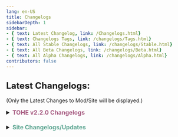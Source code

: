 ```yaml
---
lang: en-US
title: Changelogs
sidebarDepth: 1
sidebar:
- { text: Latest Changelog, link: /Changelogs.html}
- { text: Changelogs Tags, link: /changelogs/Tags.html}
- { text: All Stable Changelogs, link: /changelogs/Stable.html}
- { text: All Beta Changelogs, link: /changelogs/Beta.html}
- { text: All Alpha Changelogs, link: /changelogs/Alpha.html}
contributors: false
---
```


## <font size=5em><b>Latest Changelogs:</b></font><br>
(Only the Latest Changes to Mod/Site will be displayed.)

<font size=3em>
<details>
<summary><b><font color=#a65a80>TOHE v2.2.0 Changelogs</font></b></summary>

<b><font color=#cf4e8f>v2.2.0 Stable Release</font></b>

There are no notes for this yet but there's no point in updating this with alpha builds when it wont get pushed live until a main build
</details>
<br>
<details>
<summary><b><font color=#5ea692>Site Changelogs/Updates</font></b></summary>

* By [**Pyro**](https://sites.google.com/view/notpyro404)<br>
= <font color=#ece218><b>NOTICE</b></font>: If there are any other issues, or you simply have feedback, open a forum in `#website-feedback`! Thank you!<br>
\+ <font color=green><b>NEW</b></font>: <b>Heavy</b> Resources Rework. (Sorted into various categories + Includes User-Submitted Presets + Translations.)<br>
\- <font color=red><b>REMOVED</b></font>: Presets.html (Refer Above)<br>
\- <font color=red><b>REMOVED</b></font>: Translations.html (Refer Above)<br>
\+ <font color=green><b>NEW</b></font>: Quizmaster Questions + Answers (Will be hidden by default) Displayed on Resources Page<br>
\+ <font color=green><b>NEW</b></font>: <b>Heavy</b> FAQ Rework. (Sorted into various categories + Includes Installation Guides.)<br>
\- <font color=red><b>REMOVED</b></font>: Install.html (Refer Above)<br>
\+ <font color=green><b>NEW</b></font>: Updated Tabs, Sidebars, & Various Links to reflect the above changes.<br>
\+ <font color=green><b>NEW</b></font>: Updated Tags.html to include Release Tags.<br>
\+ <font color=green><b>NEW</b></font>: Added 7 Lore Batches.<br>
\+ <font color=green><b>NEW</b></font>: Prepared for Coven Faction. (Sidebars: Pyro, everything else: Marg)<br>
= <font color=#ece218><b>NOTICE</b></font>: To Do: Reformat Death Reasons list (More compact/cleaner)<br>
= <font color=#ece218><b>NOTICE</b></font>: To Do: Recount all Roles/Addons (Category Totals, Faction Totals, & Full Total)<br>
</details>
</font>